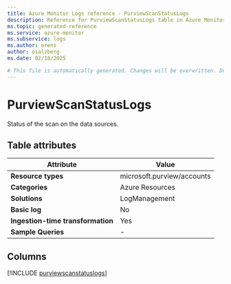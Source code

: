 ```yaml
---
title: Azure Monitor Logs reference - PurviewScanStatusLogs
description: Reference for PurviewScanStatusLogs table in Azure Monitor Logs.
ms.topic: generated-reference
ms.service: azure-monitor
ms.subservice: logs
ms.author: orens
author: osalzberg
ms.date: 02/18/2025

# This file is automatically generated. Changes will be overwritten. Do not change this file directly.
---
```


# PurviewScanStatusLogs

Status of the scan on the data sources.


## Table attributes

|Attribute|Value|
|---|---|
|**Resource types**|microsoft.purview/accounts|
|**Categories**|Azure Resources|
|**Solutions**| LogManagement|
|**Basic log**|No|
|**Ingestion-time transformation**|Yes|
|**Sample Queries**|-|



## Columns
  
[!INCLUDE [purviewscanstatuslogs](~/reusable-content/ce-skilling/azure/includes/azure-monitor/reference/tables/purviewscanstatuslogs-include.md)]
